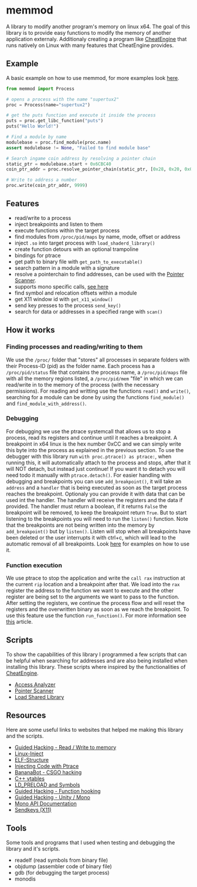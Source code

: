 # memmod
A library to modify another program's memory on linux x64. The goal of this library is to provide easy
functions to modify the memory of another application externaly. Additionaly creating a program like
[CheatEngine](https://cheatengine.org/) that runs natively on Linux with many features that CheatEngine provides.

## Example
A basic example on how to use memmod, for more examples look [here](examples).
```py
from memmod import Process

# opens a process with the name "supertux2" 
proc = Process(name="supertux2")

# get the puts function and execute it inside the process
puts = proc.get_libc_function("puts")
puts("Hello World!")

# Find a module by name
modulebase = proc.find_module(proc.name)
assert modulebase != None, "Failed to find module base"

# Search ingame coin address by resolving a pointer chain 
static_ptr = modulebase.start + 0x6CBC40
coin_ptr_addr = proc.resolve_pointer_chain(static_ptr, [0x28, 0x20, 0x0])

# Write to address a number
proc.write(coin_ptr_addr, 9999)
```


## Features
* read/write to a process
* inject breakpoints and listen to them
* execute functions within the target process
* find modules from `/proc/pid/maps` by name, mode, offset or address
* inject `.so` into target process with `load_shaderd_library()`
* create function detours with an optional trampoline
* bindings for ptrace
* get path to binary file with `get_path_to_executable()`
* search pattern in a module with a signature
* resolve a pointerchain to find addresses, can be used with the [Pointer Scanner](memmod/scripts/pointerscanner.py).
* supports mono specific calls, [see here](memmod/monomanager.py)
* find symbol and relocation offsets within a module
* get X11 window id with `get_x11_window()`
* send key presses to the process `send_key()`
* search for data or addresses in a specified range with `scan()` 

## How it works
### Finding processes and reading/writing to them
We use the `/proc/` folder that "stores" all processes in separate folders with their Process-ID (pid) as the folder name.
Each process has a `/proc/pid/status` file that contains the process name, a `/proc/pid/maps` file with all the memory regions
listed, a `/proc/pid/mem` "file" in which we can read/write in to the memory of the process (with the necessary permissions).
For reading and writting use the functions `read()` and `write()`, searching for a module can be done by using the functions
`find_module()` and `find_module_with_address()`.

### Debugging
For debugging we use the ptrace systemcall that allows us to stop a process, read its registers and continue until it reaches
a breakpoint. A breakpoint in x64 linux is the hex number 0xCC and we can simply write this byte into the process as explained
in the previous section. To use the debugger with this library run `with proc.ptrace() as ptrace:`, when running this, it will
automatically attach to the process and stops, after that it will NOT detach, but instead just continue! If you want it to detach
you will need todo it manually with `ptrace.detach()`.
For easier handling with debugging and breakpoints you can use `add_breakpoint()`, it will take an `address` and a `handler` that
is being executed as soon as the target process reaches the breakpoint. Optionaly you can provide it with data that can be used
int the handler. The handler will receive the registers and the data if provided. The handler must return a boolean, if it returns
`False` the breakpoint will be removed, to keep the breakpoint return `True`. But to start listening to the breakpoints you will
need to run the `listen()` function. Note that the breakpoints are not being written into the memory by `add_breakpoint()` but by
`listen()`. Listen will stop when all breakpoints have been deleted or the user interrupts it with ctrl+c, which will lead to the
automatic removal of all breakpoints. Look [here](/examples/) for examples on how to use it.

### Function execution
We use ptrace to stop the application and write the `call rax` instruction at the current `rip` location and a breakpoint after 
that. We load into the `rax` register the address to the function we want to execute and the other register are being set to the 
arguments we want to pass to the function. After setting the registers, we continue the process flow and will reset the registers 
and the overwritten binary as soon as we reach the breakpoint. To use this feature use the function `run_function()`.
For more information see [this](https://ancat.github.io/python/2019/01/01/python-ptrace.html) article.



## Scripts
To show the capabilities of this library I programmed a few scripts that can be helpful when searching for addresses and are 
also being installed when installing this library. These scripts where inspired by the functionalities of [CheatEngine](https://cheatengine.org/).
* [Access Analyzer](memmod/scripts/accessanalyzer.py)
* [Pointer Scanner](memmod/scripts/pointerscanner.py)
* [Load Shared Library](memmod/scripts/loadshared.py)


## Resources
Here are some useful links to websites that helped me making this library and the scripts.
* [Guided Hacking - Read / Write to memory](https://www.youtube.com/watch?v=VMlW7BoI_IQ)
* [Linux-Inject](https://github.com/gaffe23/linux-inject)
* [ELF-Structure](https://uclibc.org/docs/elf-64-gen.pdf)
* [Injecting Code with Ptrace](https://ancat.github.io/python/2019/01/01/python-ptrace.html)
* [BananaBot - CSGO hacking](https://bananamafia.dev/post/bananabot/)
* [C++ vtables](https://defuse.ca/exploiting-cpp-vtables.htm)
* [LD_PRELOAD and Symbols](http://www.goldsborough.me/c/low-level/kernel/2016/08/29/16-48-53-the_-ld_preload-_trick/)
* [Guided Hacking - Function hooking](https://guidedhacking.com/threads/how-to-hook-functions-code-detouring-guide.14185/)
* [Guided Hacking - Unity / Mono](https://www.youtube.com/watch?v=e7cCus-LfBo)
* [Mono API Documentation](http://docs.go-mono.com/?link=root:/embed)
* [Sendkeys (X11)](https://github.com/kyoto/sendkeys)


## Tools
Some tools and programs that I used when testing and debugging the library and it's scripts.
* readelf (read symbols from binary file)
* objdump (assembler code of binary file)
* gdb (for debugging the target process)
* monodis
